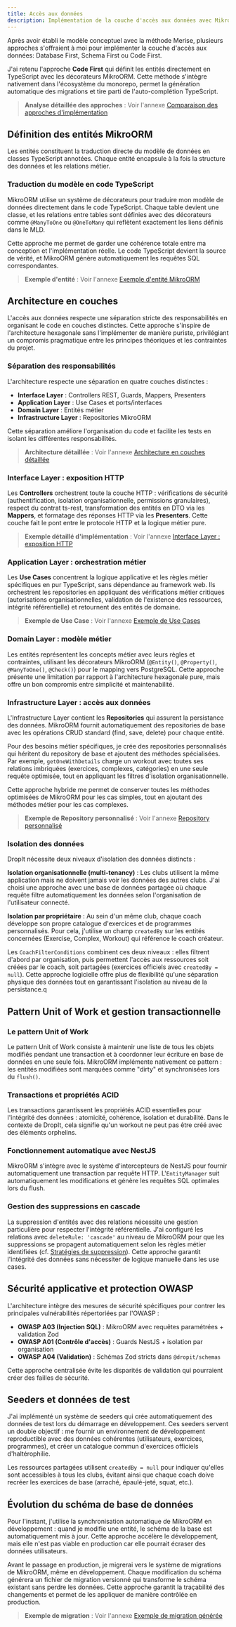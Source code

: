 ```yaml
---
title: Accès aux données
description: Implémentation de la couche d'accès aux données avec MikroORM
---
```


Après avoir établi le modèle conceptuel avec la méthode Merise, plusieurs approches s'offraient à moi pour implémenter la couche d'accès aux données: Database First, Schema First ou Code First.

J'ai retenu l'approche **Code First** qui définit les entités directement en TypeScript avec les décorateurs MikroORM. Cette méthode s'intègre nativement dans l'écosystème du monorepo, permet la génération automatique des migrations et tire parti de l'auto-complétion TypeScript.

> **Analyse détaillée des approches** : Voir l'annexe [Comparaison des approches d'implémentation](/annexes/implementation-acces-donnees/#comparaison-des-approches-dimplémentation)

## Définition des entités MikroORM

Les entités constituent la traduction directe du modèle de données en classes TypeScript annotées. Chaque entité encapsule à la fois la structure des données et les relations métier.

### Traduction du modèle en code TypeScript

MikroORM utilise un système de décorateurs pour traduire mon modèle de données directement dans le code TypeScript. Chaque table devient une classe, et les relations entre tables sont définies avec des décorateurs comme `@ManyToOne` ou `@OneToMany` qui reflètent exactement les liens définis dans le MLD.

Cette approche me permet de garder une cohérence totale entre ma conception et l'implémentation réelle. Le code TypeScript devient la source de vérité, et MikroORM génère automatiquement les requêtes SQL correspondantes.

> **Exemple d'entité** : Voir l'annexe [Exemple d'entité MikroORM](/annexes/implementation-acces-donnees/#exemple-dentité-mikroorm)

## Architecture en couches

L'accès aux données respecte une séparation stricte des responsabilités en organisant le code en couches distinctes. Cette approche s'inspire de l'architecture hexagonale sans l'implémenter de manière puriste, privilégiant un compromis pragmatique entre les principes théoriques et les contraintes du projet.

### Séparation des responsabilités

L'architecture respecte une séparation en quatre couches distinctes :

- **Interface Layer** : Controllers REST, Guards, Mappers, Presenters
- **Application Layer** : Use Cases et ports/interfaces
- **Domain Layer** : Entités métier
- **Infrastructure Layer** : Repositories MikroORM

Cette séparation améliore l'organisation du code et facilite les tests en isolant les différentes responsabilités.

> **Architecture détaillée** : Voir l'annexe [Architecture en couches détaillée](/annexes/implementation-acces-donnees/#architecture-en-couches-détaillée)

### Interface Layer : exposition HTTP

Les **Controllers** orchestrent toute la couche HTTP : vérifications de sécurité (authentification, isolation organisationnelle, permissions granulaires), respect du contrat ts-rest, transformation des entités en DTO via les **Mappers**, et formatage des réponses HTTP via les **Presenters**. Cette couche fait le pont entre le protocole HTTP et la logique métier pure.

> **Exemple détaillé d'implémentation** : Voir l'annexe [Interface Layer : exposition HTTP](/annexes/implementation-acces-donnees/#interface-layer--exposition-http)


### Application Layer : orchestration métier

Les **Use Cases** concentrent la logique applicative et les règles métier spécifiques en pur TypeScript, sans dépendance au framework web. Ils orchestrent les repositories en appliquant des vérifications métier critiques (autorisations organisationnelles, validation de l'existence des ressources, intégrité référentielle) et retournent des entités de domaine.

> **Exemple de Use Case** : Voir l'annexe [Exemple de Use Cases](/annexes/implementation-acces-donnees/#application-layer--orchestration-métier)

### Domain Layer : modèle métier

Les entités représentent les concepts métier avec leurs règles et contraintes, utilisant les décorateurs MikroORM (`@Entity()`, `@Property()`, `@ManyToOne()`, `@Check()`) pour le mapping vers PostgreSQL.
Cette approche présente une limitation par rapport à l'architecture hexagonale pure, mais offre un bon compromis entre simplicité et maintenabilité.

### Infrastructure Layer : accès aux données

L'Infrastructure Layer contient les **Repositories** qui assurent la persistance des données. MikroORM fournit automatiquement des repositories de base avec les opérations CRUD standard (find, save, delete) pour chaque entité.

Pour des besoins métier spécifiques, je crée des repositories personnalisés qui héritent du repository de base et ajoutent des méthodes spécialisées. Par exemple, `getOneWithDetails` charge un workout avec toutes ses relations imbriquées (exercices, complexes, catégories) en une seule requête optimisée, tout en appliquant les filtres d'isolation organisationnelle.

Cette approche hybride me permet de conserver toutes les méthodes optimisées de MikroORM pour les cas simples, tout en ajoutant des méthodes métier pour les cas complexes.

> **Exemple de Repository personnalisé** : Voir l'annexe [Repository personnalisé](/annexes/implementation-acces-donnees/#repository-personnalisé)

### Isolation des données

DropIt nécessite deux niveaux d'isolation des données distincts :

**Isolation organisationnelle (multi-tenancy)** : Les clubs utilisent la même application mais ne doivent jamais voir les données des autres clubs. J'ai choisi une approche avec une base de données partagée où chaque requête filtre automatiquement les données selon l'organisation de l'utilisateur connecté.

**Isolation par propriétaire** : Au sein d'un même club, chaque coach développe son propre catalogue d'exercices et de programmes personnalisés. Pour cela, j'utilise un champ `createdBy` sur les entités concernées (Exercise, Complex, Workout) qui référence le coach créateur.

Les `CoachFilterConditions` combinent ces deux niveaux : elles filtrent d'abord par organisation, puis permettent l'accès aux ressources soit créées par le coach, soit partagées (exercices officiels avec `createdBy = null`). Cette approche logicielle offre plus de flexibilité qu'une séparation physique des données tout en garantissant l'isolation au niveau de la persistance.q

## Pattern Unit of Work et gestion transactionnelle

### Le pattern Unit of Work

Le pattern Unit of Work consiste à maintenir une liste de tous les objets modifiés pendant une transaction et à coordonner leur écriture en base de données en une seule fois. MikroORM implémente nativement ce pattern : les entités modifiées sont marquées comme "dirty" et synchronisées lors du `flush()`.

### Transactions et propriétés ACID

Les transactions garantissent les propriétés ACID essentielles pour l'intégrité des données : atomicité, cohérence, isolation et durabilité. Dans le contexte de DropIt, cela signifie qu'un workout ne peut pas être créé avec des éléments orphelins.

### Fonctionnement automatique avec NestJS

MikroORM s'intègre avec le système d'intercepteurs de NestJS pour fournir automatiquement une transaction par requête HTTP. L'`EntityManager` suit automatiquement les modifications et génère les requêtes SQL optimales lors du flush.

### Gestion des suppressions en cascade

La suppression d'entités avec des relations nécessite une gestion particulière pour respecter l'intégrité référentielle. J'ai configuré les relations avec `deleteRule: 'cascade'` au niveau de MikroORM pour que les suppressions se propagent automatiquement selon les règles métier identifiées (cf. [Stratégies de suppression](/annexes/conception-bdd-technique/#stratégies-de-suppression)). Cette approche garantit l'intégrité des données sans nécessiter de logique manuelle dans les use cases.

## Sécurité applicative et protection OWASP

L'architecture intègre des mesures de sécurité spécifiques pour contrer les principales vulnérabilités répertoriées par l'OWASP :

- **OWASP A03 (Injection SQL)** : MikroORM avec requêtes paramétrées + validation Zod
- **OWASP A01 (Contrôle d'accès)** : Guards NestJS + isolation par organisation
- **OWASP A04 (Validation)** : Schémas Zod stricts dans `@dropit/schemas`

Cette approche centralisée évite les disparités de validation qui pourraient créer des failles de sécurité.

## Seeders et données de test

J'ai implémenté un système de seeders qui crée automatiquement des données de test lors du démarrage en développement. Ces seeders servent un double objectif : me fournir un environnement de développement reproductible avec des données cohérentes (utilisateurs, exercices, programmes), et créer un catalogue commun d'exercices officiels d'haltérophilie.

Les ressources partagées utilisent `createdBy = null` pour indiquer qu'elles sont accessibles à tous les clubs, évitant ainsi que chaque coach doive recréer les exercices de base (arraché, épaulé-jeté, squat, etc.).

## Évolution du schéma de base de données

Pour l'instant, j'utilise la synchronisation automatique de MikroORM en développement : quand je modifie une entité, le schéma de la base est automatiquement mis à jour. Cette approche accélère le développement, mais elle n'est pas viable en production car elle pourrait écraser des données utilisateurs.

Avant le passage en production, je migrerai vers le système de migrations de MikroORM, même en développement. Chaque modification du schéma générera un fichier de migration versionné qui transforme le schéma existant sans perdre les données. Cette approche garantit la traçabilité des changements et permet de les appliquer de manière contrôlée en production.

> **Exemple de migration** : Voir l'annexe [Exemple de migration générée](/annexes/implementation-acces-donnees/#exemple-de-migration-générée)


